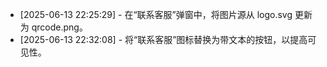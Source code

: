 * [2025-06-13 22:25:29] - 在“联系客服”弹窗中，将图片源从 logo.svg 更新为 qrcode.png。
* [2025-06-13 22:32:08] - 将“联系客服”图标替换为带文本的按钮，以提高可见性。